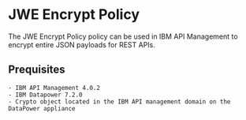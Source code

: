 # JWE Encrypt Policy
            
The JWE Encrypt Policy policy can be used in IBM API Management to encrypt 
entire JSON payloads for REST APIs.

## Prequisites

    - IBM API Management 4.0.2
    - IBM Datapower 7.2.0 
    - Crypto object located in the IBM API management domain on the DataPower appliance

```
